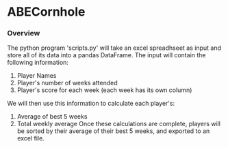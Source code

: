 # ABECornhole

### Overview
The python program 'scripts.py' will take an excel spreadhseet as input and store all of its data into a pandas DataFrame. The input will contain the following information:
1. Player Names
2. Player's number of weeks attended
3. Player's score for each week (each week has its own column)
   
We will then use this information to calculate each player's:
1. Average of best 5 weeks
2. Total weekly average
Once these calculations are complete, players will be sorted by their average of their best 5 weeks, and exported to an excel file. 
